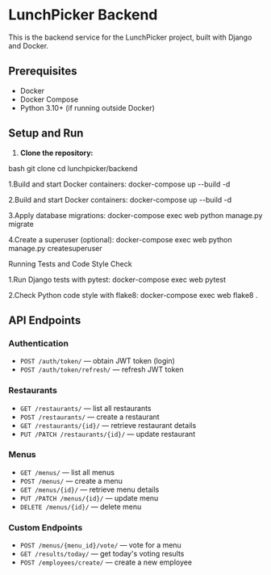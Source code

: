 # LunchPicker Backend

This is the backend service for the LunchPicker project, built with Django and Docker.

## Prerequisites

- Docker
- Docker Compose
- Python 3.10+ (if running outside Docker)

## Setup and Run

1. **Clone the repository:**

bash
git clone <your-repo-url>
cd lunchpicker/backend

1.Build and start Docker containers:
docker-compose up --build -d

2.Build and start Docker containers:
docker-compose up --build -d

3.Apply database migrations:
docker-compose exec web python manage.py migrate

4.Create a superuser (optional):
docker-compose exec web python manage.py createsuperuser

Running Tests and Code Style Check

1.Run Django tests with pytest:
docker-compose exec web pytest

2.Check Python code style with flake8:
docker-compose exec web flake8 .

## API Endpoints

### Authentication
- `POST /auth/token/` — obtain JWT token (login)
- `POST /auth/token/refresh/` — refresh JWT token

### Restaurants
- `GET /restaurants/` — list all restaurants
- `POST /restaurants/` — create a restaurant 
- `GET /restaurants/{id}/` — retrieve restaurant details
- `PUT /PATCH /restaurants/{id}/` — update restaurant

### Menus
- `GET /menus/` — list all menus
- `POST /menus/` — create a menu
- `GET /menus/{id}/` — retrieve menu details
- `PUT /PATCH /menus/{id}/` — update menu
- `DELETE /menus/{id}/` — delete menu

### Custom Endpoints
- `POST /menus/{menu_id}/vote/` — vote for a menu
- `GET /results/today/` — get today's voting results
- `POST /employees/create/` — create a new employee
